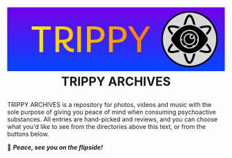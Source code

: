 <h1 align="center">

![TRIPPY logo](./TRIPPY.svg)
TRIPPY ARCHIVES

</h1>

TRIPPY ARCHIVES is a repository for photos, videos and music with the sole purpose of giving you peace of mind when consuming psychoactive substances. All entries are hand-picked and reviews, and you can choose what you'd like to see from the directories above this text, or from the buttons below.

🖖 ***Peace, see you on the flipside!***

<!-- TODO: Add buttons -->
